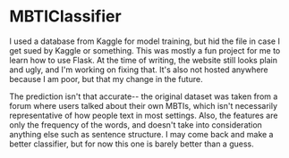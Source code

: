 # MBTIClassifier
I used a database from Kaggle for model training, but hid the file in case I get sued by Kaggle or something. This was mostly a fun project for me to learn how to use Flask. At the time of writing, the website still looks plain and ugly, and I'm working on fixing that. It's also not hosted anywhere because I am poor, but that my change in the future.

The prediction isn't that accurate-- the original dataset was taken from a forum where users talked about their own MBTIs, which isn't necessarily representative of how people text in most settings. Also, the features are only the frequency of the words, and doesn't take into consideration anything else such as sentence structure. I may come back and make a better classifier, but for now this one is barely better than a guess. 
